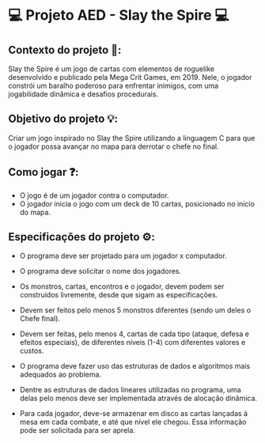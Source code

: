 # 💻 Projeto AED - Slay the Spire 💻

## Contexto do projeto 📖: 

Slay the Spire é um jogo de cartas com elementos de roguelike desenvolvido e publicado pela Mega Crit Games, em 2019. Nele, o jogador constrói um baralho poderoso para enfrentar
inimigos, com uma jogabilidade dinâmica e desafios procedurais.

## Objetivo do projeto 💡: 

Criar um jogo inspirado no Slay the Spire utilizando a linguagem C para que o jogador possa avançar no mapa para derrotar o chefe no final.

## Como jogar ❓:

- O jogo é de um jogador contra o computador.
- O jogador inicia o jogo com um deck de 10 cartas, posicionado no início do mapa.

## Especificações do projeto ⚙️: 

 - O programa deve ser projetado para um jogador x computador.
   
 - O programa deve solicitar o nome dos jogadores.
   
 - Os monstros, cartas, encontros e o jogador, devem podem ser construídos
   livremente, desde que sigam as especificações.
   
 - Devem ser feitos pelo menos 5 monstros diferentes (sendo um deles o
   Chefe final).
   
 - Devem ser feitas, pelo menos 4, cartas de cada tipo (ataque, defesa e
  efeitos especiais), de diferentes níveis (1-4) com diferentes valores e
  custos.

 - O programa deve fazer uso das estruturas de dados e algoritmos mais
   adequados ao problema.

 - Dentre as estruturas de dados lineares utilizadas no programa, uma delas
   pelo menos deve ser implementada através de alocação dinâmica.

 - Para cada jogador, deve-se armazenar em disco as cartas lançadas à mesa
   em cada combate, e até que nível ele chegou. Essa informação pode ser
   solicitada para ser aprela.
 
